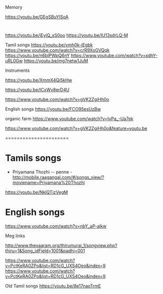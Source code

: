 
Memory

https://youtu.be/GEgSBuYlSoA


``
``


https://youtu.be/jEyiQ_xS0oo
https://youtu.be/IU13sdrLQ-M


Tamil songs
https://youtu.be/vmh0k-iEgbk
https://www.youtube.com/watch?v=crR9XoGVQqk
https://youtu.be/n6bIPWpQ6nY
https://www.youtube.com/watch?v=xdhY-uRL0Gw
https://youtu.be/mg7netw1JuM


Instruments

https://youtu.be/XmmX4Qj5kHw

https://youtu.be/ICxWv8erD4U

https://www.youtube.com/watch?v=gVK2ZgiHh0o




English songs
https://youtu.be/FCO95esUzBw



organic farm
https://www.youtube.com/watch?v=IvPa_-Ua7ek



https://www.youtube.com/watch?v=gVK2ZgiHh0o&feature=youtu.be


======================

Tamils songs
==================
- Priyamana Thozhi -- penne - http://mobile.raagangal.com/#/songs_view/?moviename=Priyamana%20Thozhi




https://youtu.be/NklQTizVegM


English songs
==================
https://www.youtube.com/watch?v=nbY_aP-alkw


Meg links

http://www.thevaaram.org/thirumurai_1/songview.php?thiru=1&Song_idField=1001&padhi=001

https://www.youtube.com/watch?v=PctKeRA0ZPo&list=RD1cG_UXS4Oeo&index=9
https://www.youtube.com/watch?v=PctKeRA0ZPo&list=RD1cG_UXS4Oeo&index=9

Old Tamil songs
https://youtu.be/8e17naoTrmE

